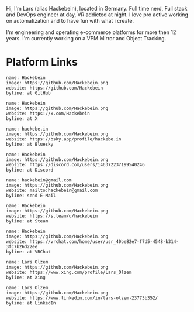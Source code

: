 Hi, I'm Lars (alias Hackebein), located in Germany. Full time nerd, Full stack and DevOps engineer at day, VR addicted at night. I love pro active working on automatization and to have fun with what i create.

I'm engineering and operating e-commerce platforms for more then 12 years.
I'm currently working on a VPM Mirror and Object Tracking.

# Platform Links

```person
name: Hackebein
image: https://github.com/Hackebein.png
website: https://github.com/Hackebein
byline: at GitHub
```

```person
name: Hackebein
image: https://github.com/Hackebein.png
website: https://x.com/Hackebein
byline: at X
```

```person
name: hackebe.in
image: https://github.com/Hackebein.png
website: https://bsky.app/profile/hackebe.in
byline: at Bluesky
```

```person
name: Hackebein
image: https://github.com/Hackebein.png
website: https://discord.com/users/146372237199540246
byline: at Discord
```

```person
name: hackebein@gmail.com
image: https://github.com/Hackebein.png
website: mailto:hackebein@gmail.com
byline: send E-Mail
```

```person
name: Hackebein
image: https://github.com/Hackebein.png
website: https://s.team/u/hackebein
byline: at Steam
```

```person
name: Hackebein
image: https://github.com/Hackebein.png
website: https://vrchat.com/home/user/usr_40be82e7-f7d5-4548-b314-3fc7b26d22ee
byline: at VRChat
```

```person
name: Lars Olzem
image: https://github.com/Hackebein.png
website: https://www.xing.com/profile/Lars_Olzem
byline: at Xing
```

```person
name: Lars Olzem
image: https://github.com/Hackebein.png
website: https://www.linkedin.com/in/lars-olzem-23773b352/
byline: at LinkedIn
```
